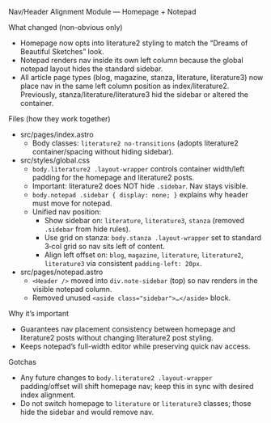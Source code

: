 Nav/Header Alignment Module — Homepage + Notepad

What changed (non-obvious only)
- Homepage now opts into literature2 styling to match the “Dreams of Beautiful Sketches” look.
- Notepad renders nav inside its own left column because the global notepad layout hides the standard sidebar.
 - All article page types (blog, magazine, stanza, literature, literature3) now place nav in the same left column position as index/literature2. Previously, stanza/literature/literature3 hid the sidebar or altered the container.

Files (how they work together)
- src/pages/index.astro
  - Body classes: `literature2 no-transitions` (adopts literature2 container/spacing without hiding sidebar).
- src/styles/global.css
  - `body.literature2 .layout-wrapper` controls container width/left padding for the homepage and literature2 posts.
  - Important: literature2 does NOT hide `.sidebar`. Nav stays visible.
  - `body.notepad .sidebar { display: none; }` explains why header must move for notepad.
  - Unified nav position:
    - Show sidebar on: `literature`, `literature3`, `stanza` (removed `.sidebar` from hide rules).
    - Use grid on stanza: `body.stanza .layout-wrapper` set to standard 3‑col grid so nav sits left of content.
    - Align left offset on: `blog`, `magazine`, `literature`, `literature2`, `literature3` via consistent `padding-left: 20px`.
- src/pages/notepad.astro
  - `<Header />` moved into `div.note-sidebar` (top) so nav renders in the visible notepad column.
  - Removed unused `<aside class="sidebar">…</aside>` block.

Why it’s important
- Guarantees nav placement consistency between homepage and literature2 posts without changing literature2 post styling.
- Keeps notepad’s full-width editor while preserving quick nav access.

Gotchas
- Any future changes to `body.literature2 .layout-wrapper` padding/offset will shift homepage nav; keep this in sync with desired index alignment.
- Do not switch homepage to `literature` or `literature3` classes; those hide the sidebar and would remove nav.
